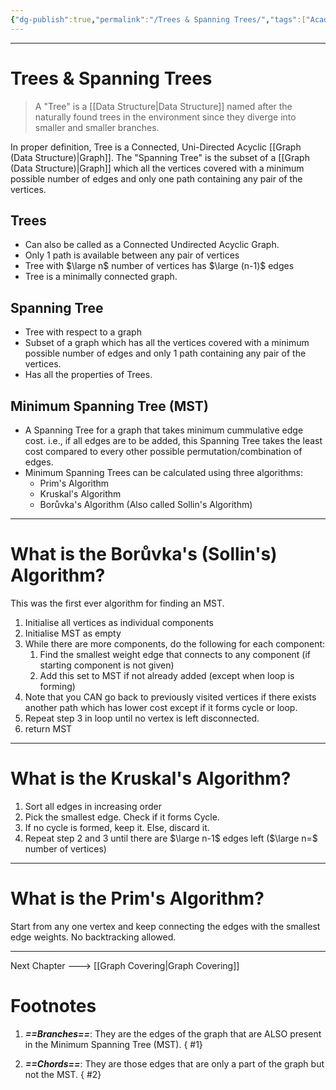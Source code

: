 ```yaml
---
{"dg-publish":true,"permalink":"/Trees & Spanning Trees/","tags":["Academics"]}
---
```



---
# Trees & Spanning Trees
> A "Tree" is a [[Data Structure\|Data Structure]] named after the naturally found trees in the environment since they diverge into smaller and smaller branches. 

In proper definition, Tree is a Connected, Uni-Directed Acyclic [[Graph (Data Structure)\|Graph]]. 
The "Spanning Tree" is the subset of a [[Graph (Data Structure)\|Graph]] which all the vertices covered with a minimum possible number of edges and only one path containing any pair of the vertices. 
## Trees
- Can also be called as a Connected Undirected Acyclic Graph.
- Only 1 path is available between any pair of vertices
- Tree with $\large n$ number of vertices has $\large (n-1)$ edges
- Tree is a minimally connected graph.
## Spanning Tree
- Tree with respect to a graph
- Subset of a graph which has all the vertices covered with a minimum possible number of edges and only 1 path containing any pair of the vertices.
- Has all the properties of Trees.
## Minimum Spanning Tree (MST)
- A Spanning Tree for a graph that takes minimum cummulative edge cost. i.e., if all edges are to be added, this Spanning Tree takes the least cost compared to every other possible permutation/combination of edges.
- Minimum Spanning Trees can be calculated using three algorithms: 
	- Prim's Algorithm
	- Kruskal's Algorithm
	- Borůvka's Algorithm (Also called Sollin's Algorithm)

---
# What is the Borůvka's (Sollin's) Algorithm?
This was the first ever algorithm for finding an MST.
1. Initialise all vertices as individual components
2. Initialise MST as empty
3. While there are more components, do the following for each component:
	1. Find the smallest weight edge that connects to any component (if starting component is not given)
	2. Add this set to MST if not already added (except when loop is forming)
4. Note that you CAN go back to previously visited vertices if there exists another path which has lower cost except if it forms cycle or loop.
5. Repeat step 3 in loop until no vertex is left disconnected.
6. return MST

---
# What is the Kruskal's Algorithm?
1. Sort all edges in increasing order
2. Pick the smallest edge. Check if it forms Cycle.
3. If no cycle is formed, keep it. Else, discard it.
4. Repeat step 2 and 3 until there are $\large n-1$ edges left ($\large n=$ number of vertices)

---
# What is the Prim's Algorithm?
Start from any one vertex and keep connecting the edges with the smallest edge weights. No backtracking allowed.

---
Next Chapter ---> [[Graph Covering\|Graph Covering]]
# Footnotes
1. ***==Branches==***: They are the edges of the graph that are ALSO present in the Minimum Spanning Tree (MST).
{ #1}

2. ***==Chords==***: They are those edges that are only a part of the graph but not the MST.
{ #2}


